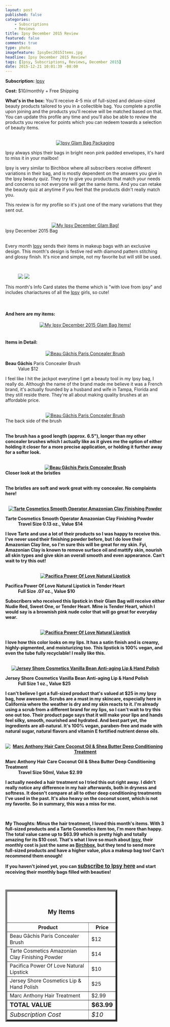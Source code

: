 ```yaml
---
layout: post
published: false
categories: 
    - Subscriptions
    - Reviews
title: Ipsy December 2015 Review
featured: false
comments: true
type: photo
imagefeature: IpsyDec2015Items.jpg
headline: Ipsy December 2015 Review!
tags: [Ipsy, Subscriptions, Reviews, December 2015]
date: 2015-12-21 10:01:39 -08:00
---
```


<p></p>
<p><b>Subscription:</b> <a href="https://www.ipsy.com/referralGift/r/uns8d?cid=s_gift&sid=copy" target="_blank">Ipsy</a></p>
<p><b>Cost:</b> $10/monthly + Free Shipping</p>
<p><b>What's in the box:</b> You'll receive 4-5 mix of full-sized and deluxe-sized beauty products tailored to you in a collectible bag. You complete a profile upon joining and the products you'll receive will be matched based on that. You can update this profile any time and you'll also be able to review the products you receive for points which you can redeem towards a selection of beauty items.</p>
<br>

<center><a href="https://www.ipsy.com/referralGift/r/uns8d?cid=s_gift&sid=copy" target="_blank">
<img src="/images/IpsyDec2015Package.jpg" border="0" style="border:none;max-width:100%;" alt="Ipsy Glam Bag Packaging" />
</a></center>
<p>Ipsy always ships their bags in bright neon pink padded envelopes, it's hard to miss it in your mailbox!</p>

<p>Ipsy is very similar to Birchbox where all subscribers receive different variations in their bag, and is mostly dependent on the answers you give in the Ipsy beauty quiz. They try to give you products that match your needs and concerns so not everyone will get the same items. And you can retake the beauty quiz at anytime if you feel that the products didn't really match you.</p>

<p>This review is for my profile so it's just one of the many variations that they sent out.</p>

<br>

<center><a href="https://www.ipsy.com/referralGift/r/uns8d?cid=s_gift&sid=copy" target="_blank">
<img src="/images/IpsyDec2015Bag.jpg" border="0" style="border:none;max-width:100%;" alt="My Ipsy December Glam Bag!" />
</a></center>
<figcaption>Ipsy December 2015 Bag</figcaption>

<br>

<p>Every month <a href="https://www.ipsy.com/referralGift/r/uns8d?cid=s_gift&sid=copy" target="_blank">Ipsy</a> sends their items in makeup bags with an exclusive design. This month's design is festive red with diamond pattern stitching and glossy finish. It's nice and simple, not my favorite but will still be used.</p>

<br>

<figure class="half">
      <img src='/images/IpsyDec2015Info.jpg'>
      <img src='/images/IpsyDec2015Info2.jpg'>
</figure>

<p>This month's Info Card states the theme which is "with love from ipsy" and includes chariactures of all the <a href="https://www.ipsy.com/referralGift/r/uns8d?cid=s_gift&sid=copy" target="_blank">Ipsy</a> girls, so cute!</p>
<br>

<H4>And here are my items:</H4>
<center><a href="https://www.ipsy.com/referralGift/r/uns8d?cid=s_gift&sid=copy" target="_blank">
<img src="/images/IpsyDec2015Items.jpg" border="0" style="border:none;max-width:100%;" alt="My Ipsy December 2015 Glam Bag Items!" />
</a></center>
<br>

<H4>Items in Detail:</H4>

<center><a href="https://www.ipsy.com/referralGift/r/uns8d?cid=s_gift&sid=copy" target="_blank">
<img src="/images/IpsyDec2015BeauGachisConcealerBrush.jpg" border="0" style="border:none;max-width:100%;" alt="Beau Gâchis Paris Concealer Brush" />
</a></center>
<DL>
<DT><b>Beau Gâchis</b> Paris Concealer Brush</DT>
<DD>Value $12</DD>
</DL>

<p>I feel like I hit the jackpot everytime I get a beauty tool in my Ipsy bag, I really do. Although the name of the brand made me believe it was a French brand, it's actually founded by a husband and wife in Tampa, Florida and they still reside there. They're all about making quality brushes at an affordable price.</p>

<br>

<center><a href="https://www.ipsy.com/referralGift/r/uns8d?cid=s_gift&sid=copy" target="_blank">
<img src="/images/IpsyDec2015BeauGachisConcealerBrush2.jpg" border="0" style="border:none;max-width:100%;" alt="Beau Gâchis Paris Concealer Brush" />
</a></center>
<figcaption>The back side of the brush</figcaption>

<br>

<b>The brush has a good length (approx. 6.5"), longer than my other concealer brushes which I actually like as it gives me the option of either holding it closer for a more precise application, or holding it further away for a softer look.</p>

<br>

<center><a href="https://www.ipsy.com/referralGift/r/uns8d?cid=s_gift&sid=copy" target="_blank">
<img src="/images/IpsyDec2015BeauGachisConcealerBrush3.jpg" border="0" style="border:none;max-width:100%;" alt="Beau Gâchis Paris Concealer Brush" />
</a></center>
<figcaption>Closer look at the bristles</figcaption>

<br>

<p>The bristles are soft and work great with my concealer. No complaints here!</p>

<br>

<center><a href="https://www.ipsy.com/referralGift/r/uns8d?cid=s_gift&sid=copy" target="_blank">
<img src="/images/IpsyDec2015TarteFinishingPowder.jpg" border="0" style="border:none;max-width:100%;" alt="Tarte Cosmetics Smooth Operator Amazonian Clay Finishing Powder" />
</a></center>

<DL>
<DT><b>Tarte Cosmetics</b> Smooth Operator Amazonian Clay Finishing Powder</DT>
<DD>Travel Size 0.13 oz., Value $14</DD>
</DL>

<p>I love Tarte and use a lot of their products so I was happy to receive this. I've never used their finishing powder before, but I do love their Amazonian Clay line, so I'm sure this will be great for my skin. Fyi, Amazonian Clay is known to remove surface oil and mattify skin, nourish all skin types and give skin an overall smooth and even appearance. Can't wait to try this out!</p>

<br>

<center><a href="https://www.ipsy.com/referralGift/r/uns8d?cid=s_gift&sid=copy" target="_blank">
<img src="/images/IpsyDec2015PacificaLipstick.jpg" border="0" style="border:none;max-width:100%;" alt="Pacifica Power Of Love Natural Lipstick" />
</a></center>
<DL>
<DT><b>Pacifica</b> Power Of Love Natural Lipstick in Tender Heart</DT>
<DD>Full Size .07 oz., Value $10</DD>
</DL>

<p>Subscribers who received this lipstick in their Glam Bag will receive either Nudie Red, Sweet One, or Tender Heart. Mine is Tender Heart, which I would say is a brownish pink nude color that will go great for everyday wear.</p>

<br>

<center><a href="https://www.ipsy.com/referralGift/r/uns8d?cid=s_gift&sid=copy" target="_blank">
<img src="/images/IpsyDec2015PacificaLipstick2.jpg" border="0" style="border:none;max-width:100%;" alt="Pacifica Power Of Love Natural Lipstick" />
</a></center>

<p>I love how this color looks on my lips. It has a satin finish and is creamy, highly-pigmented, and moisturizing too. This lipstick is 100% vegan, and even the tube fully recyclable! I really like this.</p>

<br>

<center><a href="https://www.ipsy.com/referralGift/r/uns8d?cid=s_gift&sid=copy" target="_blank">
<img src="/images/IpsyDec2015JerseyShoreLipHandPolish.jpg" border="0" style="border:none;max-width:100%;" alt="Jersey Shore Cosmetics Vanilla Bean Anti-aging Lip & Hand Polish" />
</a></center>
<DL>
<DT><b>Jersey Shore Cosmetics</b> Vanilla Bean Anti-aging Lip & Hand Polish</DT>
<DD>Full Size 1 oz., Value $25</DD>
</DL>

<p>I can't believe I got a full-sized product that's valued at $25 in my Ipsy bag, how awesome. Scrubs are a must in my skincare, especially here in California where the weather is dry and my skin reacts to it. I'm already using a scrub from a different brand for my lips, so I can't wait to try this one out too. Their product page says that it will make your lips and hands feel silky, smooth, nourished and hydrated. And best part yet, the ingredients are all-natural. It's 100% vegan, paraben-free and made with natural sugar, natural flavors and vitamin E fortified nutrient dense oils.</p>

<br>

<center><a href="https://www.ipsy.com/referralGift/r/uns8d?cid=s_gift&sid=copy" target="_blank">
<img src="/images/IpsyDec2015MarcAnthonyHairTreatment.jpg" border="0" style="border:none;max-width:100%;" alt="Marc Anthony Hair Care Coconut Oil & Shea Butter Deep Conditioning Treatment" />
</a></center>
<DL>
<DT><b>Marc Anthony Hair Care</b> Coconut Oil & Shea Butter Deep Conditioning Treatment</DT>
<DD>Travel Size 50ml, Value $2.99</DD>
</DL>

<p>I actually needed a hair treatment so I tried this out right away. I didn't really notice any difference in my hair afterwards, both in dryness and softness. It doesn't compare at all to other deep conditioning treatments I've used in the past. It's also heavy on the coconut scent, which is not my favorite. So in summary, this was a miss for me.</p>

<br>

<p><i class="icon-exclamation-sign"></i><b> My Thoughts:</b> Minus the hair treatment, I loved this month's items. With 3 full-sized products and a Tarte Cosmetics item too, I'm more than happy. The total value came up to $63.99 which is pretty high and totally amazing for its $10 cost. That's what I love so much about <a href="https://www.ipsy.com/referralGift/r/uns8d?cid=s_gift&sid=copy" target="_blank">Ipsy</a>, their monthly cost is just the same as <a href="https://www.birchbox.com/invite/whatsupmailbox" target="_blank">Birchbox</a>, but they tend to send more full-sized products and have a higher value, plus a makeup bag too! Can't recommend them enough!</p>

<p>If you haven't joined yet, you can <a href="https://www.ipsy.com/referralGift/r/uns8d?cid=s_gift&sid=copy" target="_blank"><big>subscribe to Ipsy here</big></a> and start receiving their monthly bags filled with beauties!</p>
<br>

<TABLE  BORDER="5" style="width:70%">
   <TR>
      <TH COLSPAN="2">
         <H3><BR><center>My Items</center></H3>
      </TH>
   </TR>
      <TH>Product</TH>
      <TH>Price</TH>
  <TR>
      <TD>Beau Gâchis Paris Concealer Brush</TD>
      <TD>$12</TD>
   </TR>
   <TR>
      <TD>Tarte Cosmetics Amazonian Clay Finishing Powder</TD>
      <TD>$14</TD>
   </TR>
    <TR>
      <TD>Pacifica Power Of Love Natural Lipstick</TD>
      <TD>$10</TD>
   </TR>
    <TR>
      <TD>Jersey Shore Cosmetics Lip & Hand Polish</TD>
      <TD>$25</TD>
   </TR>
    <TR>
      <TD>Marc Anthony Hair Treatment</TD>
      <TD>$2.99</TD>
   </TR>
   <TR>
      <TD><b><big>TOTAL VALUE</big></b></TD>
      <TD><b><big>$63.99</big></b></TD>
   </TR>
   <TR>
      <TD><i><big>Subscription Cost</big></i></TD>
      <TD><i><big>$10</big></i></TD>
   </TR>
</TABLE>
